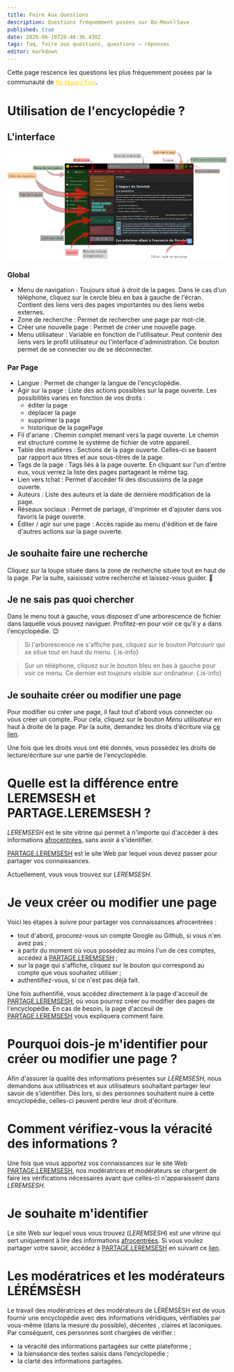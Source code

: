 ```yaml
---
title: Foire Aux Questions
description: Questions fréquemment posées sur Ba-Moun𓅝Save
published: true
date: 2020-06-16T20:48:36.430Z
tags: faq, foire aux questions, questions − réponses
editor: markdown
---
```


Cette page rescence les questions les plus fréquemment posées par la communauté de <a href="https://save.ba-moun.com" style="font-family:'Yatra One', PT-Serif, serif;color: gold" >Ba-Moun𓅝Save</a>.

# Utilisation de l'encyclopédie ?

## L'interface

![interface-de-ba-moun-save.png](/images/ba-moun-save/interface-de-ba-moun-save.png)

### Global

* Menu de navigation : Toujours situé à droit de la pages. Dans le cas d'un téléphone, cliquez sur le cercle bleu en bas à gauche de l'écran. Contient des liens vers des pages importantes ou des liens webs externes.
* Zone de recherche : Permet de rechercher une page par mot-clé.
* Créer une nouvelle page : Permet de créer une nouvelle page.
* Menu utilisateur : Variable en fonction de l'utilisateur. Peut contenir des liens vers le profil utilisateur ou l'interface d'administration. Ce bouton permet de se connecter ou de se déconnecter.

### Par Page

* Langue : Permet de changer la langue de l'encyclopédie.
* Agir sur la page : Liste des actions possibles sur la page ouverte. Les possibilités varies en fonction de vos droits :
   * éditer la page
   * déplacer la page
   * supprimer la page
   * historique de la pagePage
* Fil d'ariane : Chemin complet menant vers la page ouverte. Le chemin est structuré comme le système de fichier de votre appareil.
* Table des matières : Sections de la page ouverte. Celles-ci se basent par rapport aux titres et aux sous-titres de la page.
* Tags de la page : Tags liés à la page ouverte. En cliquant sur l'un d'entre eux, vous verrez la liste des pages partageant le même tag.
* Lien vers tchat : Permet d'accéder fil des discussions de la page ouverte.
* Auteurs : Liste des auteurs et la date de dernière modification de la page.
* Réseaux sociaux : Permet de partage, d'imprimer et d'ajouter dans vos favoris la page ouverte.
* Éditer / agir sur une page : Accès rapide au menu d'édition et de faire d'autres actions sur la page ouverte.

## Je souhaite faire une recherche

Cliquez sur la loupe située dans la zone de recherche située tout en haut de la page. Par la suite, saisissez votre recherche et laissez-vous guider. 🙂

## Je ne sais pas quoi chercher

Dans le menu tout à gauche, vous disposez d'une arborescence de fichier dans laquelle vous pouvez naviguer. Profitez-en pour voir ce qu'il y a dans l'encyclopédie.  :wink:

> Si l'arborescence ne s'affiche pas, cliquez sur le bouton *Parcourir* qui se situe tout en haut du menu.
{.is-info}


> Sur un téléphone, cliquez sur le bouton bleu en bas à gauche pour voir ce menu. Ce dernier est toujours visible sur ordinateur.
{.is-info}

## Je souhaite créer ou modifier une page

Pour modifier ou créer une page, il faut tout d'abord vous connecter ou vous créer un compte. Pour cela, cliquez sur le bouton *Menu utilisateur* en haut à droite de la page.
Par la suite, demandez les droits d'écriture via [ce lien](https://www.ba-moun.com/kriye-ba-moun).

Une fois que les droits vous ont été donnés, vous possédez les droits de lecture/écriture sur une partie de l'encyclopédie.

# Quelle est la différence entre LEREMSESH et PARTAGE.LEREMSESH ?
*LEREMSESH* est le site vitrine qui permet à n'importe qui d'accéder à des informations [afrocentrées](/ideologie/afrocentricite), sans avoir à s'identifier.

[PARTAGE.LEREMSESH](https://partage.leremsesh.com) est le site Web par lequel vous devez passer pour partager vos connaissances.

Actuellement, vous vous trouvez sur *LEREMSESH*.

# Je veux créer ou modifier une page
Voici les étapes à suivre pour partager vos connaissances afrocentrées :
* tout d'abord, procurez-vous un compte Google ou Github, si vous n'en avez pas ;
* à partir du moment où vous possédez au moins l'un de ces comptes, accédez à [PARTAGE.LEREMSESH](https://partage.leremsesh.com) ;
* sur la page qui s'affiche, cliquez sur le bouton qui correspond au compte que vous souhaitez utiliser ;
* authentifiez-vous, si ce n'est pas déjà fait.

Une fois authentifié, vous accédez directement à la page d'acceuil de [PARTAGE.LEREMSESH](https://partage.leremsesh.com), où vous pourrez créer ou modifier des pages de l'encyclopédie.
En cas de besoin, la page d'acceuil de [PARTAGE.LEREMSESH](https://partage.leremsesh.com) vous expliquera comment faire.

# Pourquoi dois-je m'identifier pour créer ou modifier une page ?
Afin d'assurer la qualité des informations présentes sur *LEREMSESH*, nous demandons aux utilisatrices et aux utilisateurs souhaitant partager leur savoir de s'identifier. Dès lors, si des personnes souhaitent nuire à cette encyclopédie, celles-ci peuvent perdre leur droit d'écriture.

# Comment vérifiez-vous la véracité des informations ?
Une fois que vous apportez vos connaissances sur le site Web [PARTAGE.LEREMSESH](https://partage.leremsesh.com), nos modératrices et modérateurs se chargent de faire les vérifications nécessaires avant que celles-ci n'apparaissent dans *LEREMSESH*.

# Je souhaite m'identifier
Le site Web sur lequel vous vous trouvez (*LEREMSESH*) est une vitrine qui sert uniquement à lire des informations [afrocentrées](/ideologie/afrocentricite).
Si vous voulez partager votre savoir, accédez à [PARTAGE.LEREMSESH](http://partage.leremsesh.com) en suivant ce [lien](https://partage.leremsesh.com).

# Les modératrices et les modérateurs LÉRÉMSÈSH
Le travail des modératrices et des modérateurs de LÉRÉMSÈSH est de vous fournir une encyclopédie avec des informations véridiques, vérifiables par vous-même (dans la mesure du possible), décentes , claires et laconiques. Par conséquent, ces personnes sont chargées de vérifier :
* la véracité des informations partagées sur cette plateforme ;
* la bienséance des textes saisis dans l’encyclopédie ;
* la clarté des informations partagées.
